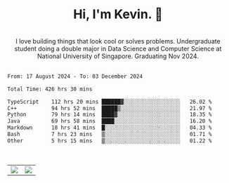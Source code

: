 <!--
**kevin-pek/kevin-pek** is a ✨ _special_ ✨ repository because its `README.md` (this file) appears on your GitHub profile.

Here are some ideas to get you started:

- 🔭 I’m currently working on ...
- 🌱 I’m currently learning ...
- 👯 I’m looking to collaborate on ...
- 🤔 I’m looking for help with ...
- 💬 Ask me about ...
- 📫 How to reach me: ...
- 😄 Pronouns: ...
- ⚡ Fun fact: ...
-->
<div align="center">
  <h1>Hi, I'm Kevin. 👋</h1>
  <br />
  I love building things that look cool or solves problems. Undergraduate student doing a double major in Data Science and Computer Science at National University of Singapore. Graduating Nov 2024.
</div>
<br />
<!--START_SECTION:waka-->

```txt
From: 17 August 2024 - To: 03 December 2024

Total Time: 426 hrs 30 mins

TypeScript    112 hrs 20 mins ██████▓░░░░░░░░░░░░░░░░░░   26.02 %
C++           94 hrs 52 mins  █████▒░░░░░░░░░░░░░░░░░░░   21.97 %
Python        79 hrs 14 mins  ████▓░░░░░░░░░░░░░░░░░░░░   18.35 %
Java          69 hrs 58 mins  ████░░░░░░░░░░░░░░░░░░░░░   16.20 %
Markdown      18 hrs 41 mins  █░░░░░░░░░░░░░░░░░░░░░░░░   04.33 %
Bash          7 hrs 23 mins   ▒░░░░░░░░░░░░░░░░░░░░░░░░   01.71 %
Other         5 hrs 15 mins   ▒░░░░░░░░░░░░░░░░░░░░░░░░   01.22 %
```

<!--END_SECTION:waka-->
<br />
<table width="100%">
  <tr>
    <td align="left" width="50%">
      <img src="https://github-readme-stats-kevin-pek.vercel.app/api?username=kevin-pek&include_all_commits=true&count_private=true&theme=rose_pine" />
    </td>
    <td align="right" width="50%">
      <img src="https://github-readme-stats-kevin-pek.vercel.app/api/top-langs?username=kevin-pek&langs_count=10&hide_progress=true&theme=rose_pine" />
    </td>
  </tr>
</table>
